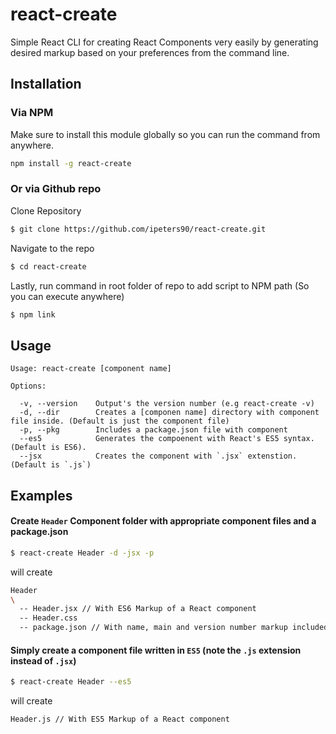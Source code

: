 # react-create
Simple React CLI for creating  React Components very easily by generating desired markup based on your preferences from the command line.

## Installation
### Via NPM
Make sure to install this module globally so you can run the command from anywhere.
```bash
npm install -g react-create
```
### Or via Github repo
Clone Repository
```bash
$ git clone https://github.com/ipeters90/react-create.git
```
Navigate to the repo
```bash
$ cd react-create
```
Lastly, run command in root folder of repo to add script to NPM path (So you can execute anywhere)
```bash
$ npm link
```

## Usage

    Usage: react-create [component name]

    Options:

      -v, --version    Output's the version number (e.g react-create -v)
      -d, --dir        Creates a [componen name] directory with component file inside. (Default is just the component file)
      -p, --pkg        Includes a package.json file with component
      --es5            Generates the compoenent with React's ES5 syntax. (Default is ES6).
      --jsx            Creates the component with `.jsx` extenstion. (Default is `.js`)
      
## Examples
#### Create `Header` Component folder with appropriate component files and a package.json 
```bash
$ react-create Header -d -jsx -p
```
will create
```bash
Header
\
  -- Header.jsx // With ES6 Markup of a React component
  -- Header.css
  -- package.json // With name, main and version number markup included
```

#### Simply create a component file written in `ES5` (note the `.js` extension instead of `.jsx`)
```bash
$ react-create Header --es5
```
will create
```bash
Header.js // With ES5 Markup of a React component
```

